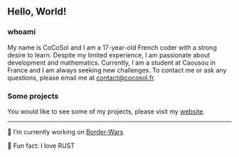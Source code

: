 ## Hello, World!

### whoami

My name is CoCoSol and I am a 17-year-old French coder with a strong desire to learn. Despite my limited experience, I am passionate about development and mathematics. Currently, I am a student at Caousou in France and I am always seeking new challenges. To contact me or ask any questions, please email me at contact@cocosol.fr.



### Some projects 

You would like to see some of my projects, please visit my [website](https://cocosol.fr).

---

🔭 I’m currently working on [Border-Wars](https://github.com/CoCoSol007/border-wars)

:crab: Fun fact: I love RUST 


